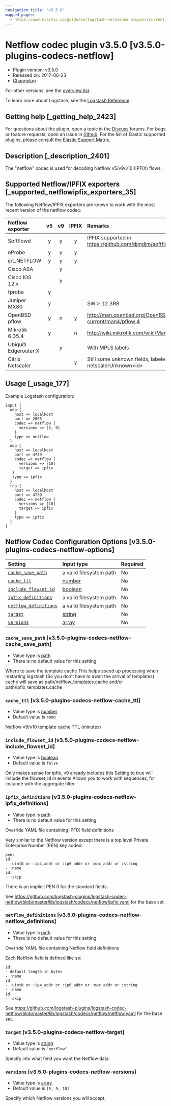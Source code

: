 ```yaml
---
navigation_title: "v3.5.0"
mapped_pages:
  - https://www.elastic.co/guide/en/logstash-versioned-plugins/current/v3.5.0-plugins-codecs-netflow.html
---
```


# Netflow codec plugin v3.5.0 [v3.5.0-plugins-codecs-netflow]

* Plugin version: v3.5.0
* Released on: 2017-06-23
* [Changelog](https://github.com/logstash-plugins/logstash-codec-netflow/blob/v3.5.0/CHANGELOG.md)

For other versions, see the [overview list](codec-netflow-index.md).

To learn more about Logstash, see the [Logstash Reference](https://www.elastic.co/guide/en/logstash/current/index.html).

## Getting help [_getting_help_2423]

For questions about the plugin, open a topic in the [Discuss](http://discuss.elastic.co) forums. For bugs or feature requests, open an issue in [Github](https://github.com/logstash-plugins/logstash-codec-netflow). For the list of Elastic supported plugins, please consult the [Elastic Support Matrix](https://www.elastic.co/support/matrix#matrix_logstash_plugins).

## Description [_description_2401]

The "netflow" codec is used for decoding Netflow v5/v9/v10 (IPFIX) flows.

## Supported Netflow/IPFIX exporters [_supported_netflowipfix_exporters_35]

The following Netflow/IPFIX exporters are known to work with the most recent version of the netflow codec:

| Netflow exporter | v5 | v9 | IPFIX | Remarks |
| :- | :-: | :-: | :-: | :- |
| Softflowd | y | y | y | IPFIX supported in <https://github.com/djmdjm/softflowd> |
| nProbe | y | y | y | |
| ipt\_NETFLOW | y | y | y | |
| Cisco ASA | | y | | |
| Cisco IOS 12.x | | y | | |
| fprobe | y | | | |
| Juniper MX80 | y | | | SW > 12.3R8 |
| OpenBSD pflow | y | n | y | <http://man.openbsd.org/OpenBSD-current/man4/pflow.4> |
| Mikrotik 6.35.4 | y | | n | <http://wiki.mikrotik.com/wiki/Manual:IP/Traffic_Flow> |
| Ubiquiti Edgerouter X | | y | | With MPLS labels |
| Citrix Netscaler | | | y | Still some unknown fields, labeled netscalerUnknown\<id> |

## Usage [_usage_177]

Example Logstash configuration:

```
input {
  udp {
    host => localhost
    port => 2055
    codec => netflow {
      versions => [5, 9]
    }
    type => netflow
  }
  udp {
    host => localhost
    port => 4739
    codec => netflow {
      versions => [10]
      target => ipfix
   }
   type => ipfix
  }
  tcp {
    host => localhost
    port => 4739
    codec => netflow {
      versions => [10]
      target => ipfix
    }
    type => ipfix
  }
}
```

## Netflow Codec Configuration Options [v3.5.0-plugins-codecs-netflow-options]

| Setting | Input type | Required |
| :- | :- | :- |
| [`cache_save_path`](v3-5-0-plugins-codecs-netflow.md#v3.5.0-plugins-codecs-netflow-cache_save_path) | a valid filesystem path | No |
| [`cache_ttl`](v3-5-0-plugins-codecs-netflow.md#v3.5.0-plugins-codecs-netflow-cache_ttl) | [number](/lsr/value-types.md#number) | No |
| [`include_flowset_id`](v3-5-0-plugins-codecs-netflow.md#v3.5.0-plugins-codecs-netflow-include_flowset_id) | [boolean](/lsr/value-types.md#boolean) | No |
| [`ipfix_definitions`](v3-5-0-plugins-codecs-netflow.md#v3.5.0-plugins-codecs-netflow-ipfix_definitions) | a valid filesystem path | No |
| [`netflow_definitions`](v3-5-0-plugins-codecs-netflow.md#v3.5.0-plugins-codecs-netflow-netflow_definitions) | a valid filesystem path | No |
| [`target`](v3-5-0-plugins-codecs-netflow.md#v3.5.0-plugins-codecs-netflow-target) | [string](/lsr/value-types.md#string) | No |
| [`versions`](v3-5-0-plugins-codecs-netflow.md#v3.5.0-plugins-codecs-netflow-versions) | [array](/lsr/value-types.md#array) | No |

### `cache_save_path` [v3.5.0-plugins-codecs-netflow-cache_save_path]

* Value type is [path](/lsr/value-types.md#path)
* There is no default value for this setting.

Where to save the template cache This helps speed up processing when restarting logstash (So you don’t have to await the arrival of templates) cache will save as path/netflow\_templates.cache and/or path/ipfix\_templates.cache

### `cache_ttl` [v3.5.0-plugins-codecs-netflow-cache_ttl]

* Value type is [number](/lsr/value-types.md#number)
* Default value is `4000`

Netflow v9/v10 template cache TTL (minutes)

### `include_flowset_id` [v3.5.0-plugins-codecs-netflow-include_flowset_id]

* Value type is [boolean](/lsr/value-types.md#boolean)
* Default value is `false`

Only makes sense for ipfix, v9 already includes this Setting to true will include the flowset\_id in events Allows you to work with sequences, for instance with the aggregate filter

### `ipfix_definitions` [v3.5.0-plugins-codecs-netflow-ipfix_definitions]

* Value type is [path](/lsr/value-types.md#path)
* There is no default value for this setting.

Override YAML file containing IPFIX field definitions

Very similar to the Netflow version except there is a top level Private Enterprise Number (PEN) key added:

```
pen:
id:
- :uintN or :ip4_addr or :ip6_addr or :mac_addr or :string
- :name
id:
- :skip
```

There is an implicit PEN 0 for the standard fields.

See <https://github.com/logstash-plugins/logstash-codec-netflow/blob/master/lib/logstash/codecs/netflow/ipfix.yaml> for the base set.

### `netflow_definitions` [v3.5.0-plugins-codecs-netflow-netflow_definitions]

* Value type is [path](/lsr/value-types.md#path)
* There is no default value for this setting.

Override YAML file containing Netflow field definitions

Each Netflow field is defined like so:

```
id:
- default length in bytes
- :name
id:
- :uintN or :ip4_addr or :ip6_addr or :mac_addr or :string
- :name
id:
- :skip
```

See <https://github.com/logstash-plugins/logstash-codec-netflow/blob/master/lib/logstash/codecs/netflow/netflow.yaml> for the base set.

### `target` [v3.5.0-plugins-codecs-netflow-target]

* Value type is [string](/lsr/value-types.md#string)
* Default value is `"netflow"`

Specify into what field you want the Netflow data.

### `versions` [v3.5.0-plugins-codecs-netflow-versions]

* Value type is [array](/lsr/value-types.md#array)
* Default value is `[5, 9, 10]`

Specify which Netflow versions you will accept.
